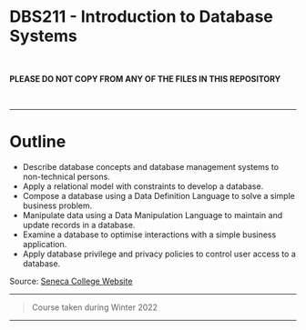 # DBS211 - Introduction to Database Systems
<br>

**PLEASE DO NOT COPY FROM ANY OF THE FILES IN THIS REPOSITORY**

<br>

------------------------

# Outline
- Describe database concepts and database management systems to non-technical persons.
- Apply a relational model with constraints to develop a database.
- Compose a database using a Data Definition Language to solve a simple business problem.
- Manipulate data using a Data Manipulation Language to maintain and update records in a database.
- Examine a database to optimise interactions with a simple business application.
- Apply database privilege and privacy policies to control user access to a database.


Source: [Seneca College Website]([https://www.senecacollege.ca/cgi-bin/subject?s1=WEB222](https://apps.senecacollege.ca/ssos/printOutline.do?subjectCode=DBS211&termCode=20221&state=common))

------------------------

> Course taken during Winter 2022

------------------------
